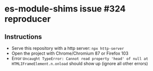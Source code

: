 # es-module-shims issue #324 reproducer

## Instructions

- Serve this repository with a http server: `npx http-server`
- Open the project with Chrome/Chromium 87 or Firefox 103
- Error `Uncaught TypeError: Cannot read property 'head' of null at HTMLIFrameElement.n.onload` should show up (ignore all other errors)
